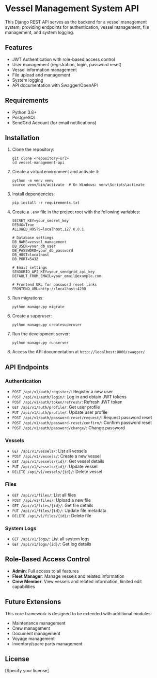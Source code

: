 # Vessel Management System API

This Django REST API serves as the backend for a vessel management system, providing endpoints for authentication, vessel management, file management, and system logging.

## Features

- JWT Authentication with role-based access control
- User management (registration, login, password reset)
- Vessel information management
- File upload and management
- System logging
- API documentation with Swagger/OpenAPI

## Requirements

- Python 3.8+
- PostgreSQL
- SendGrid Account (for email notifications)

## Installation

1. Clone the repository:
   ```
   git clone <repository-url>
   cd vessel-management-api
   ```

2. Create a virtual environment and activate it:
   ```
   python -m venv venv
   source venv/bin/activate  # On Windows: venv\Scripts\activate
   ```

3. Install dependencies:
   ```
   pip install -r requirements.txt
   ```

4. Create a `.env` file in the project root with the following variables:
   ```
   SECRET_KEY=your_secret_key
   DEBUG=True
   ALLOWED_HOSTS=localhost,127.0.0.1
   
   # Database settings
   DB_NAME=vessel_management
   DB_USER=your_db_user
   DB_PASSWORD=your_db_password
   DB_HOST=localhost
   DB_PORT=5432
   
   # Email settings
   SENDGRID_API_KEY=your_sendgrid_api_key
   DEFAULT_FROM_EMAIL=your_email@example.com
   
   # Frontend URL for password reset links
   FRONTEND_URL=http://localhost:4200
   ```

5. Run migrations:
   ```
   python manage.py migrate
   ```

6. Create a superuser:
   ```
   python manage.py createsuperuser
   ```

7. Run the development server:
   ```
   python manage.py runserver
   ```

8. Access the API documentation at `http://localhost:8000/swagger/`

## API Endpoints

### Authentication

- `POST /api/v1/auth/register/`: Register a new user
- `POST /api/v1/auth/login/`: Log in and obtain JWT tokens
- `POST /api/v1/auth/token/refresh/`: Refresh JWT token
- `GET /api/v1/auth/profile/`: Get user profile
- `PUT /api/v1/auth/profile/`: Update user profile
- `POST /api/v1/auth/password-reset/request/`: Request password reset
- `POST /api/v1/auth/password-reset/confirm/`: Confirm password reset
- `POST /api/v1/auth/password/change/`: Change password

### Vessels

- `GET /api/v1/vessels/`: List all vessels
- `POST /api/v1/vessels/`: Create a new vessel
- `GET /api/v1/vessels/{id}/`: Get vessel details
- `PUT /api/v1/vessels/{id}/`: Update vessel
- `DELETE /api/v1/vessels/{id}/`: Delete vessel

### Files

- `GET /api/v1/files/`: List all files
- `POST /api/v1/files/`: Upload a new file
- `GET /api/v1/files/{id}/`: Get file details
- `PUT /api/v1/files/{id}/`: Update file metadata
- `DELETE /api/v1/files/{id}/`: Delete file

### System Logs

- `GET /api/v1/logs/`: List all system logs
- `GET /api/v1/logs/{id}/`: Get log details

## Role-Based Access Control

- **Admin**: Full access to all features
- **Fleet Manager**: Manage vessels and related information
- **Crew Member**: View vessels and related information, limited edit capabilities

## Future Extensions

This core framework is designed to be extended with additional modules:
- Maintenance management
- Crew management
- Document management
- Voyage management
- Inventory/spare parts management

## License

[Specify your license] 